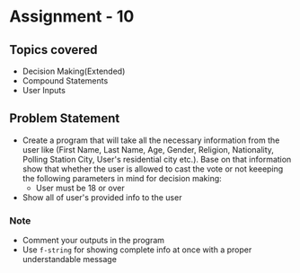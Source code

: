 # Assignment - 10

## Topics covered

- Decision Making(Extended)
- Compound Statements
- User Inputs


## Problem Statement

- Create a program that will take all the necessary information from the user like (First Name, Last Name, Age, Gender, Religion, Nationality, Polling Station City, User's residential city etc.). Base on that information show that whether the user is allowed to cast the vote or not keeeping the following parameters in mind for decision making:
  - User must be 18 or over
- Show all of user's provided info to the user

### Note

- Comment your outputs in the program
- Use `f-string` for showing complete info at once with a proper understandable message
